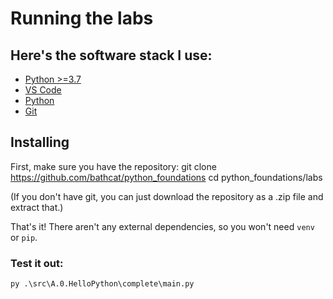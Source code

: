 # Running the labs

## Here's the software stack I use:
* [Python >=3.7](https://www.python.org/downloads/)
* [VS Code](https://code.visualstudio.com/)
* [Python](https://marketplace.visualstudio.com/items?itemName=ms-python.python)
* [Git](https://git-scm.com/downloads)


## Installing

First, make sure you have the repository:
  git clone https://github.com/bathcat/python_foundations
  cd python_foundations/labs

(If you don't have git, you can just download the repository as a .zip file and extract that.)

That's it! There aren't any external dependencies, so you won't need `venv` or `pip`.



### Test it out:
```
py .\src\A.0.HelloPython\complete\main.py
```
